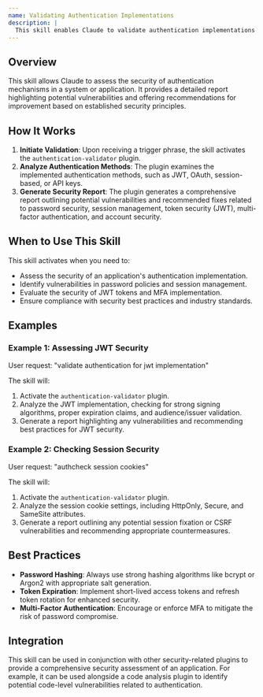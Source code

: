 ```yaml
---
name: Validating Authentication Implementations
description: |
  This skill enables Claude to validate authentication implementations against security best practices and industry standards. It analyzes various authentication methods, including JWT, OAuth, session-based authentication, and API keys. Use this skill when you need to perform an authentication security check, assess password policies, evaluate MFA implementation, or analyze session security. Trigger this skill with phrases like "validate authentication," "authentication check," or "authcheck."
---
```


## Overview

This skill allows Claude to assess the security of authentication mechanisms in a system or application. It provides a detailed report highlighting potential vulnerabilities and offering recommendations for improvement based on established security principles.

## How It Works

1. **Initiate Validation**: Upon receiving a trigger phrase, the skill activates the `authentication-validator` plugin.
2. **Analyze Authentication Methods**: The plugin examines the implemented authentication methods, such as JWT, OAuth, session-based, or API keys.
3. **Generate Security Report**: The plugin generates a comprehensive report outlining potential vulnerabilities and recommended fixes related to password security, session management, token security (JWT), multi-factor authentication, and account security.

## When to Use This Skill

This skill activates when you need to:
- Assess the security of an application's authentication implementation.
- Identify vulnerabilities in password policies and session management.
- Evaluate the security of JWT tokens and MFA implementation.
- Ensure compliance with security best practices and industry standards.

## Examples

### Example 1: Assessing JWT Security

User request: "validate authentication for jwt implementation"

The skill will:
1. Activate the `authentication-validator` plugin.
2. Analyze the JWT implementation, checking for strong signing algorithms, proper expiration claims, and audience/issuer validation.
3. Generate a report highlighting any vulnerabilities and recommending best practices for JWT security.

### Example 2: Checking Session Security

User request: "authcheck session cookies"

The skill will:
1. Activate the `authentication-validator` plugin.
2. Analyze the session cookie settings, including HttpOnly, Secure, and SameSite attributes.
3. Generate a report outlining any potential session fixation or CSRF vulnerabilities and recommending appropriate countermeasures.

## Best Practices

- **Password Hashing**: Always use strong hashing algorithms like bcrypt or Argon2 with appropriate salt generation.
- **Token Expiration**: Implement short-lived access tokens and refresh token rotation for enhanced security.
- **Multi-Factor Authentication**: Encourage or enforce MFA to mitigate the risk of password compromise.

## Integration

This skill can be used in conjunction with other security-related plugins to provide a comprehensive security assessment of an application. For example, it can be used alongside a code analysis plugin to identify potential code-level vulnerabilities related to authentication.